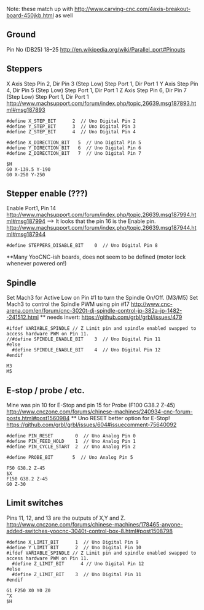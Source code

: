 Note: these match up with http://www.carving-cnc.com/4axis-breakout-board-450jkb.html as well


## Ground

Pin No (DB25) 18–25
http://en.wikipedia.org/wiki/Parallel_port#Pinouts


## Steppers

X Axis Step Pin 2, Dir Pin 3 (Step Low) Step Port 1, Dir Port 1
Y Axis Step Pin 4, Dir Pin 5 (Step Low) Step Port 1, Dir Port 1
Z Axis Step Pin 6, Dir Pin 7 (Step Low) Step Port 1, Dir Port 1
http://www.machsupport.com/forum/index.php/topic,26639.msg187893.html#msg187893

    #define X_STEP_BIT      2  // Uno Digital Pin 2
    #define Y_STEP_BIT      3  // Uno Digital Pin 3
    #define Z_STEP_BIT      4  // Uno Digital Pin 4
    
    #define X_DIRECTION_BIT   5  // Uno Digital Pin 5
    #define Y_DIRECTION_BIT   6  // Uno Digital Pin 6
    #define Z_DIRECTION_BIT   7  // Uno Digital Pin 7

```
$H
G0 X-139.5 Y-190
G0 X-250 Y-250
```

## Stepper enable (???)

Enable Port1, Pin 14
http://www.machsupport.com/forum/index.php/topic,26639.msg187994.html#msg187994
-->
It looks that the pin 16 is the Enable pin.
http://www.machsupport.com/forum/index.php/topic,26639.msg187944.html#msg187944

    #define STEPPERS_DISABLE_BIT    0  // Uno Digital Pin 8

**Many YooCNC-ish boards, does not seem to be defined (motor lock whenever powered on!)


## Spindle

Set Mach3 for Active Low on Pin #1 to turn the Spindle On/Off. (M3/M5)
Set Mach3 to control the Spindle PWM using pin #17
http://www.cnc-arena.com/en/forum/cnc-3020t-dj-spindle-control-jp-382a-jp-1482--241512.html
** needs invert: https://github.com/grbl/grbl/issues/479

    #ifdef VARIABLE_SPINDLE // Z Limit pin and spindle enabled swapped to access hardware PWM on Pin 11.  
    //#define SPINDLE_ENABLE_BIT    3  // Uno Digital Pin 11
    #else
      #define SPINDLE_ENABLE_BIT    4  // Uno Digital Pin 12
    #endif

```
M3
M5
```

## E-stop / probe / etc.

Mine was pin 10 for E-Stop and pin 15 for Probe (F100 G38.2 Z-45)
http://www.cnczone.com/forums/chinese-machines/240934-cnc-forum-posts.html#post1560984
** Uno RESET better option for E-Stop! https://github.com/grbl/grbl/issues/604#issuecomment-75640092

    #define PIN_RESET        0  // Uno Analog Pin 0
    #define PIN_FEED_HOLD    1  // Uno Analog Pin 1
    #define PIN_CYCLE_START  2  // Uno Analog Pin 2
    
    #define PROBE_BIT       5  // Uno Analog Pin 5

```
F50 G38.2 Z-45
$X
F150 G38.2 Z-45
G0 Z-30
```


## Limit switches

Pins 11, 12, and 13 are the outputs of X,Y and Z.
http://www.cnczone.com/forums/chinese-machines/178465-anyone-added-switches-yoocnc-3040t-control-box-8.html#post1508798

    #define X_LIMIT_BIT      1  // Uno Digital Pin 9
    #define Y_LIMIT_BIT      2  // Uno Digital Pin 10
    #ifdef VARIABLE_SPINDLE // Z Limit pin and spindle enabled swapped to access hardware PWM on Pin 11.  
      #define Z_LIMIT_BIT	   4 // Uno Digital Pin 12
    #else
      #define Z_LIMIT_BIT    3  // Uno Digital Pin 11
    #endif

```
G1 F250 X0 Y0 Z0
^X
$H
```
